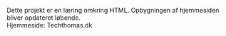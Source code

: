 Dette projekt er en læring omkring HTML.
Opbygningen af hjemmesiden bliver opdateret løbende.
<br>
Hjemmeside: Techthomas.dk
